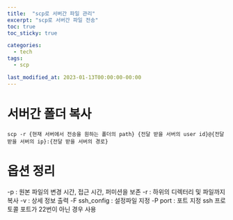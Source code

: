 ```yaml
---
title:  "scp로 서버간 파일 관리"
excerpt: "scp로 서버간 파일 전송"
toc: true
toc_sticky: true

categories:
  - tech
tags:
  - scp

last_modified_at: 2023-01-13T00:00:00-00:00
---
```


# 서버간 폴더 복사
```shell
scp -r {현재 서버에서 전송을 원하는 폴더의 path} {전달 받을 서버의 user id}@{전달 받을 서버의 ip}:{전달 받을 서버의 경로}
```

# 옵션 정리
-p : 원본 파일의 변경 시간, 접근 시간, 퍼미션을 보존
-r : 하위의 디렉터리 및 파일까지 복사
-v : 상세 정보 출력
-F ssh_config : 설정파일 지정
-P port : 포트 지정 ssh 프로토콜 포트가 22번이 아닌 경우 사용